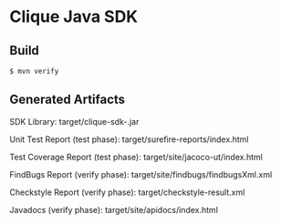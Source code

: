 # Clique Java SDK

## Build
```bash
$ mvn verify
```

## Generated Artifacts

SDK Library:
target/clique-sdk-<version>.jar

Unit Test Report (test phase):
target/surefire-reports/index.html

Test Coverage Report (test phase):
target/site/jacoco-ut/index.html

FindBugs Report (verify phase):
target/site/findbugs/findbugsXml.xml

Checkstyle Report (verify phase):
target/checkstyle-result.xml

Javadocs (verify phase):
target/site/apidocs/index.html


